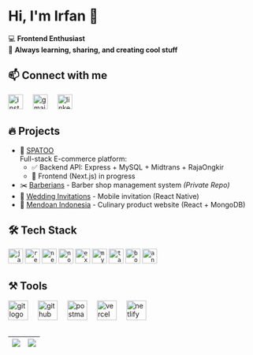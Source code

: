 # Hi, I'm Irfan 👋

💻 **Frontend Enthusiast**  
🎯 **Always learning, sharing, and creating cool stuff**

## 📫 Connect with me
<div align="left">
  <a href="https://www.instagram.com/irfnndien" target="_blank" style="text-decoration:none">
    <img src="https://upload.wikimedia.org/wikipedia/commons/a/a5/Instagram_icon.png" height="30" alt="instagram logo" />
    <img width="12" />
  </a>
  <a href="mailto:muhammadirfannudien@gmail.com" target="_blank" style="text-decoration:none">
    <img src="https://cdn.jsdelivr.net/gh/devicons/devicon/icons/google/google-original.svg" height="30" alt="gmail logo" />
    <img width="12" />
  </a>
  <a href="https://www.linkedin.com/in/irfannudien" target="_blank" style="text-decoration:none">
    <img src="https://cdn.jsdelivr.net/gh/devicons/devicon/icons/linkedin/linkedin-original.svg" height="30" alt="linkedin logo" />
    <img width="12" />
  </a>
</div>

## 🔥 Projects
- 🛒 [SPATOO](https://github.com/irfannudien/api-shoe)  
  Full-stack E-commerce platform:  
  - ✅ Backend API: Express + MySQL + Midtrans + RajaOngkir
  - 🚧 Frontend (Next.js) in progress
- ✂️ [Barberians](#) - Barber shop management system *(Private Repo)*
- 📱 [Wedding Invitations](https://github.com/irfannudien/wedding-invitation) - Mobile invitation (React Native)  
- 🥟 [Mendoan Indonesia](https://github.com/irfannudien/Platina) - Culinary product website (React + MongoDB)

## 🛠 Tech Stack
<code><img src="https://cdn.jsdelivr.net/gh/devicons/devicon/icons/javascript/javascript-original.svg" height="30" alt="javascript logo" /></code>
<code><img src="https://cdn.jsdelivr.net/gh/devicons/devicon/icons/react/react-original.svg" height="30" alt="react logo" /></code>
<code><img src="https://cdn.jsdelivr.net/gh/devicons/devicon/icons/nextjs/nextjs-original.svg" height="30" alt="nextjs logo" /></code>
<code><img src="https://cdn.jsdelivr.net/gh/devicons/devicon/icons/nodejs/nodejs-original.svg" height="30" alt="nodejs logo" /></code>
<code><img src="https://cdn.jsdelivr.net/gh/devicons/devicon/icons/express/express-original.svg" height="30" alt="express logo" /></code>
<code><img src="https://cdn.jsdelivr.net/gh/devicons/devicon/icons/mysql/mysql-original.svg" height="30" alt="mysql logo" /></code>
<code><img src="https://cdn.jsdelivr.net/gh/devicons/devicon/icons/tailwindcss/tailwindcss-original.svg" height="30" alt="tailwindcss logo" /></code>
<code><img src="https://cdn.jsdelivr.net/gh/devicons/devicon/icons/bootstrap/bootstrap-original.svg" height="30" alt="bootstrap logo" /></code>
<code><img src="https://cdn.jsdelivr.net/gh/devicons/devicon/icons/antdesign/antdesign-original.svg" height="30" alt="ant design logo" /></code>


## ⚒ Tools
<div align="left">
  <img src="https://cdn.jsdelivr.net/gh/devicons/devicon/icons/git/git-original.svg" height="40" alt="git logo" />
  <img width="12" />
  <img src="https://cdn.jsdelivr.net/gh/devicons/devicon/icons/github/github-original.svg" height="40" alt="github logo" />
  <img width="12" />
  <img src="https://cdn.jsdelivr.net/gh/devicons/devicon/icons/postman/postman-original.svg" height="40" alt="postman logo" />
  <img width="12" />
  <img src="https://cdn.jsdelivr.net/gh/devicons/devicon/icons/vercel/vercel-original.svg" height="40" alt="vercel logo" />
  <img width="12" />
  <img src="https://cdn.jsdelivr.net/gh/devicons/devicon/icons/netlify/netlify-original.svg" height="40" alt="netlify logo" />
</div>


##
| <img align="center" src="http://github-readme-streak-stats.herokuapp.com?user=irfannudien&theme=gruvbox" /> | <img align="center" src="https://github-readme-stats.vercel.app/api/top-langs/?username=irfannudien&layout=compact&theme=gruvbox&hide_border=true" /> |
| ------------- | ------------- |


